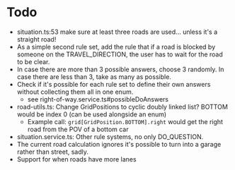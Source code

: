 # Todo

- situation.ts:53 make sure at least three roads are used... unless it's a straight road!
- As a simple second rule set, add the rule that if a road is blocked by someone on the TRAVEL_DIRECTION, the user has to wait for the road to be clear.
- In case there are more than 3 possible answers, choose 3 randomly. In case there are less than 3, take as many as possible.
- Check if it's possible for each rule set to define their own answers without collecting them all in one enum.
	- see right-of-way.service.ts#possibleDoAnswers
- road-utils.ts: Change GridPositions to cyclic doubly linked list? BOTTOM would be index 0 (can be used alongside an enum)
	- Example call: `grid[GridPosition.BOTTOM].right` would get the right road from the POV of a bottom car
- situation.service.ts: Other rule systems, no only DO_QUESTION.
- The current road calculation ignores it's possible to turn into a garage rather than street, sadly.
- Support for when roads have more lanes
